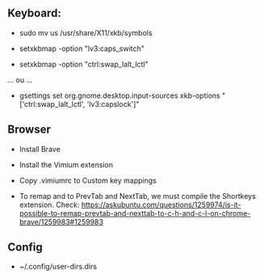 ## Keyboard:

- sudo mv us /usr/share/X11/xkb/symbols

- setxkbmap -option "lv3:caps_switch"

- setxkbmap -option "ctrl:swap_lalt_lctl"

... ou ...

- gsettings set org.gnome.desktop.input-sources xkb-options "['ctrl:swap_lalt_lctl', 'lv3:capslock']"

## Browser

- Install Brave

- Install the Vimium extension

- Copy .vimiumrc to Custom key mappings

- To remap <c-h> and <c-l> to PrevTab and NextTab, we must compile the Shortkeys extension. Check: https://askubuntu.com/questions/1259974/is-it-possible-to-remap-prevtab-and-nexttab-to-c-h-and-c-l-on-chrome-brave/1259983#1259983

## Config

- ~/.config/user-dirs.dirs
